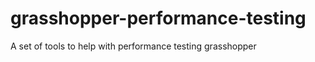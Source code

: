 grasshopper-performance-testing
===============================

A set of tools to help with performance testing grasshopper
